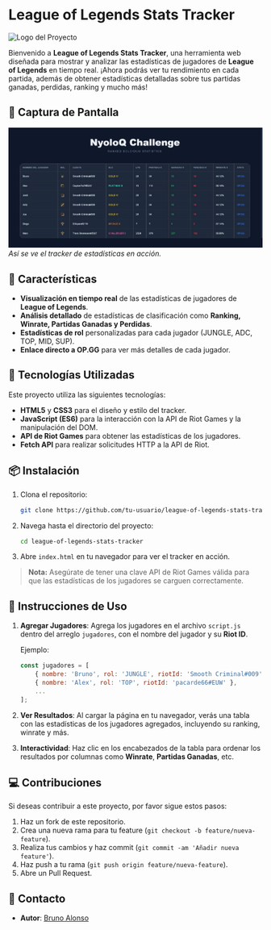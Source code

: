 # League of Legends Stats Tracker

![Logo del Proyecto](https://upload.wikimedia.org/wikipedia/commons/d/d8/League_of_Legends_2019_vector.svg)

Bienvenido a **League of Legends Stats Tracker**, una herramienta web diseñada para mostrar y analizar las estadísticas de jugadores de **League of Legends** en tiempo real. ¡Ahora podrás ver tu rendimiento en cada partida, además de obtener estadísticas detalladas sobre tus partidas ganadas, perdidas, ranking y mucho más!

## 📸 Captura de Pantalla

![Captura de pantalla del Tracker](https://github.com/bait-py/nyoloqchallenge/blob/main/images/leaguestats.jpg) 
*Así se ve el tracker de estadísticas en acción.*

## 🚀 Características

- **Visualización en tiempo real** de las estadísticas de jugadores de **League of Legends**.
- **Análisis detallado** de estadísticas de clasificación como **Ranking, Winrate, Partidas Ganadas y Perdidas**.
- **Estadísticas de rol** personalizadas para cada jugador (JUNGLE, ADC, TOP, MID, SUP).
- **Enlace directo a OP.GG** para ver más detalles de cada jugador.

## 🔧 Tecnologías Utilizadas

Este proyecto utiliza las siguientes tecnologías:

- **HTML5** y **CSS3** para el diseño y estilo del tracker.
- **JavaScript (ES6)** para la interacción con la API de Riot Games y la manipulación del DOM.
- **API de Riot Games** para obtener las estadísticas de los jugadores.
- **Fetch API** para realizar solicitudes HTTP a la API de Riot.

## 📦 Instalación

1. Clona el repositorio:
    ```bash
    git clone https://github.com/tu-usuario/league-of-legends-stats-tracker.git
    ```

2. Navega hasta el directorio del proyecto:
    ```bash
    cd league-of-legends-stats-tracker
    ```

3. Abre `index.html` en tu navegador para ver el tracker en acción.

> **Nota:** Asegúrate de tener una clave API de Riot Games válida para que las estadísticas de los jugadores se carguen correctamente.

## 📝 Instrucciones de Uso

1. **Agregar Jugadores**: Agrega los jugadores en el archivo `script.js` dentro del arreglo `jugadores`, con el nombre del jugador y su **Riot ID**.
   
   Ejemplo:
   ```javascript
   const jugadores = [
       { nombre: 'Bruno', rol: 'JUNGLE', riotId: 'Smooth Criminal#009' },
       { nombre: 'Alex', rol: 'TOP', riotId: 'pacarde66#EUW' },
       ...
   ];
   ```

2. **Ver Resultados**: Al cargar la página en tu navegador, verás una tabla con las estadísticas de los jugadores agregados, incluyendo su ranking, winrate y más.

3. **Interactividad**: Haz clic en los encabezados de la tabla para ordenar los resultados por columnas como **Winrate**, **Partidas Ganadas**, etc.

## 💻 Contribuciones

Si deseas contribuir a este proyecto, por favor sigue estos pasos:

1. Haz un fork de este repositorio.
2. Crea una nueva rama para tu feature (`git checkout -b feature/nueva-feature`).
3. Realiza tus cambios y haz commit (`git commit -am 'Añadir nueva feature'`).
4. Haz push a tu rama (`git push origin feature/nueva-feature`).
5. Abre un Pull Request.

## 💬 Contacto

- **Autor**: [Bruno Alonso](https://github.com/bait-py)
```
